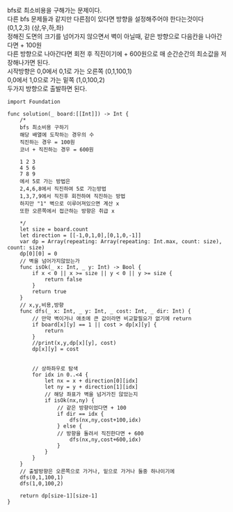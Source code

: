 bfs로 최소비용을 구해가는 문제이다.   
다른 bfs 문제들과 같지만 다른점이 있다면 방향을 설정해주어야 한다는것이다 (0,1,2,3) (상,우,하,좌)   
정해진 도면의 크기를 넘어가지 않으면서 벽이 아닐때, 같은 방향으로 다음칸을 나아간다면 + 100원   
다른 방향으로 나아간다면 회전 후 직진이기에 + 600원으로 매 순간순간의 최소값을 저장해나가면 된다.   
시작방향은 0,0에서 0,1로 가는 오른쪽 (0,1,100,1)   
0,0에서 1,0으로 가는 밑쪽 (1,0,100,2)   
두가지 방향으로 출발하면 된다.   
```
import Foundation

func solution(_ board:[[Int]]) -> Int {
    /*
    bfs 최소비용 구하기
    해당 배열에 도착하는 경우의 수
    직진하는 경우 = 100원
    코너 + 직진하는 경우 = 600원
    
    1 2 3
    4 5 6
    7 8 9
    에서 5로 가는 방법은
    2,4,6,8에서 직진하여 5로 가는방법
    1,3,7,9에서 직진후 회전하여 직진하는 방법
    하지만 "1" 벽으로 이루어져있으면 계산 x
    또한 오른쪽에서 접근하는 방향은 취급 x
    
    */
    let size = board.count
    let direction = [[-1,0,1,0],[0,1,0,-1]]
    var dp = Array(repeating: Array(repeating: Int.max, count: size), count: size)
    dp[0][0] = 0
    // 벽을 넘어가지않았는가
    func isOk(_ x: Int, _ y: Int) -> Bool {
        if x < 0 || x >= size || y < 0 || y >= size {
            return false
        }
        return true
    }
    // x,y,비용,방향 
    func dfs(_ x: Int, _ y: Int, _ cost: Int, _ dir: Int) {
        // 만약 벽이거나 애초에 큰 값이라면 비교할필요가 없기에 return
        if board[x][y] == 1 || cost > dp[x][y] {
            return
        }
        //print(x,y,dp[x][y], cost)
        dp[x][y] = cost
        
        
        // 상하좌우로 탐색
        for idx in 0..<4 {
            let nx = x + direction[0][idx]
            let ny = y + direction[1][idx]
            // 해당 좌표가 벽을 넘거가진 않았는지
            if isOk(nx,ny) {
                // 같은 방향이었다면 + 100
                if dir == idx {
                    dfs(nx,ny,cost+100,idx)
                } else {
                // 방향을 돌려서 직진한다면 + 600
                    dfs(nx,ny,cost+600,idx)
                }
            }
        }
    }
    // 출발방향은 오른쪽으로 가거나, 밑으로 가거나 둘중 하나이기에
    dfs(0,1,100,1)
    dfs(1,0,100,2)
                     
    return dp[size-1][size-1]
}
```
